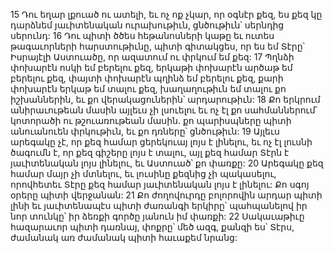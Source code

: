 15 Դու եղար լքուած ու ատելի,
եւ ոչ ոք չկար, որ օգնէր քեզ,
ես քեզ կը դարձնեմ յաւիտենական ուրախութիւն,
ցնծութիւն՝ սերնդից սերունդ:
16 Դու պիտի ծծես հեթանոսների կաթը
եւ ուտես թագաւորների հարստութիւնը,
պիտի գիտակցես, որ ես եմ Տէրը՝
Իսրայէլի Աստուածը, որ ազատում ու փրկում եմ քեզ:
17 Պղնձի փոխարէն ոսկի եմ բերելու քեզ,
երկաթի փոխարէն արծաթ եմ բերելու քեզ,
փայտի փոխարէն պղինձ եմ բերելու քեզ,
քարի փոխարէն երկաթ եմ տալու քեզ,
խաղաղութիւն եմ տալու քո իշխաններին,
եւ քո վերակացուներին՝ արդարութիւն:
18 Քո երկրում անիրաւութեան մասին այլեւս չի լսուելու
եւ ոչ էլ քո սահմաններում՝ կոտորածի ու թշուառութեան մասին.
քո պարիսպները պիտի անուանուեն փրկութիւն,
եւ քո դռները՝ ցնծութիւն:
19 Այլեւս արեգակը չէ, որ քեզ համար ցերեկուայ լոյս է լինելու,
եւ ոչ էլ լուսնի ծագումն է, որ քեզ գիշերը լոյս է տալու,
այլ քեզ համար Տէրն է յաւիտենական լոյս լինելու,
եւ Աստուած՝ քո փառքը:
20 Արեգակը քեզ համար մայր չի մտնելու,
եւ լուսինը քեզնից չի պակասելու,
որովհետեւ Տէրը քեզ համար յաւիտենական լոյս է լինելու:
Քո սգոյ օրերը պիտի վերջանան:
21 Քո ժողովուրդը բոլորովին արդար պիտի լինի
եւ յաւիտենապէս պիտի ժառանգի երկիրը՝
պահպանելով իր նոր տունկը՝ իր ձեռքի գործը յանուն իմ փառքի:
22 Սակաւաթիւը հազարաւոր պիտի դառնայ,
փոքրը՝ մեծ ազգ,
քանզի ես՝ Տէրս, ժամանակ առ ժամանակ պիտի հաւաքեմ նրանց:
